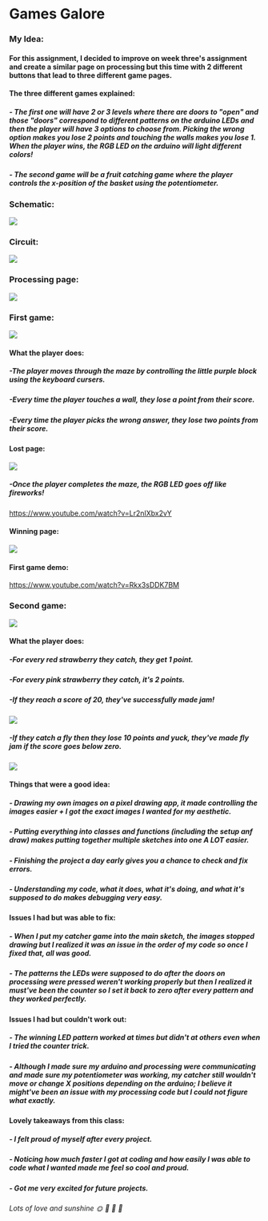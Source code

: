 # Games Galore
### My Idea:
#### For this assignment, I decided to improve on week three's assignment and create a similar page on processing but this time with 2 different buttons that lead to three different game pages.
#### The three different games explained:
##### - The first one will have 2 or 3 levels where there are doors to "open" and those "doors" correspond to different patterns on the arduino LEDs and then the player will have 3 options to choose from. Picking the wrong option makes you lose 2 points and touching the walls makes you lose 1. When the player wins, the RGB LED on the arduino will light different colors!
##### - The second game will be a fruit catching game where the player controls the x-position of the basket using the potentiometer.
### Schematic:
![](Finalschematic.JPG)
### Circuit:
![](circuitfinal.jpg)
### Processing page:
![](processingpage.png)
### First game:
![](Firstgame.png)
#### What the player does:
##### -The player moves through the maze by controlling the little purple block using the keyboard cursers.
##### -Every time the player touches a wall, they lose a point from their score.
##### -Every time the player picks the wrong answer, they lose two points from their score.
#### Lost page:
![](1losing.png)
##### -Once the player completes the maze, the RGB LED goes off like fireworks!
https://www.youtube.com/watch?v=Lr2nIXbx2vY
#### Winning page:
![](1winning.png)
#### First game demo:
https://www.youtube.com/watch?v=Rkx3sDDK7BM
### Second game:
![](secondgamegif.gif)
#### What the player does:
##### -For every red strawberry they catch, they get 1 point.
##### -For every pink strawberry they catch, it's 2 points.
##### -If they reach a score of 20, they've successfully made jam!
![](Swinningpage.png)
##### -If they catch a fly then they lose 10 points and yuck, they've made fly jam if the score goes below zero.
![](Slost.png)
#### Things that were a good idea:
##### - Drawing my own images on a pixel drawing app, it made controlling the images easier + I got the exact images I wanted for my aesthetic. 
##### - Putting everything into classes and functions (including the setup anf draw) makes putting together multiple sketches into one A LOT easier.
##### - Finishing the project a day early gives you a chance to check and fix errors.
##### - Understanding my code, what it does, what it's doing, and what it's supposed to do makes debugging very easy.
#### Issues I had but was able to fix:
##### - When I put my catcher game into the main sketch, the images stopped drawing but I realized it was an issue in the order of my code so once I fixed that, all was good.
##### - The patterns the LEDs were supposed to do after the doors on processing were pressed weren't working properly but then I realized it must've been the counter so I set it back to zero after every pattern and they worked perfectly.
#### Issues I had but couldn't work out:
##### - The winning LED pattern worked at times but didn't at others even when I tried the counter trick.
##### - Although I made sure my arduino and processing were communicating and made sure my potentiometer was working, my catcher still wouldn't move or change X positions depending on the arduino; I believe it might've been an issue with my processing code but I could not figure what exactly. 
#### Lovely takeaways from this class:
##### - I felt proud of myself after every project.
##### - Noticing how much faster I got at coding and how easily I was able to code what I wanted made me feel so cool and proud.
##### - Got me very excited for future projects.
###### Lots of love and sunshine :sun_with_face:  :sunflower: :honeybee: :mushroom:
